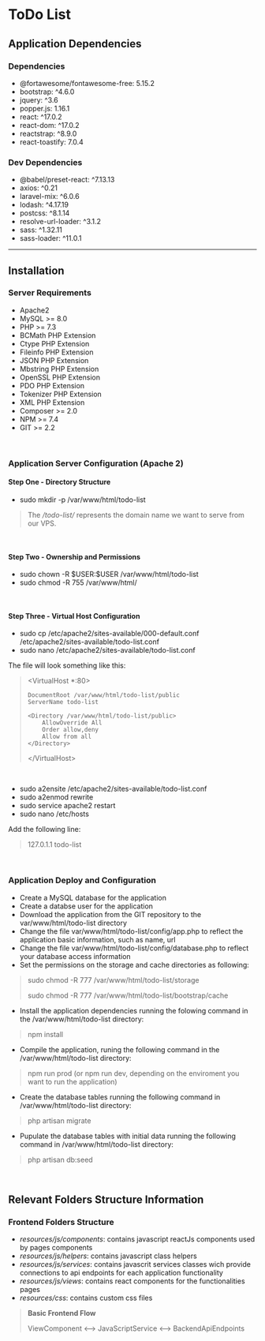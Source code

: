 # **ToDo List**

## **Application Dependencies**
### **Dependencies**
- @fortawesome/fontawesome-free: 5.15.2
- bootstrap: ^4.6.0
- jquery: ^3.6
- popper.js: 1.16.1
- react: ^17.0.2
- react-dom: ^17.0.2
- reactstrap: ^8.9.0
- react-toastify: 7.0.4

### **Dev Dependencies**
- @babel/preset-react: ^7.13.13
- axios: ^0.21
- laravel-mix: ^6.0.6
- lodash: ^4.17.19
- postcss: ^8.1.14
- resolve-url-loader: ^3.1.2
- sass: ^1.32.11
- sass-loader: ^11.0.1

---

## **Installation**

### **Server Requirements**
- Apache2
- MySQL >= 8.0
- PHP >= 7.3
- BCMath PHP Extension
- Ctype PHP Extension
- Fileinfo PHP Extension
- JSON PHP Extension
- Mbstring PHP Extension
- OpenSSL PHP Extension
- PDO PHP Extension
- Tokenizer PHP Extension
- XML PHP Extension
- Composer >= 2.0
- NPM >= 7.4
- GIT >= 2.2

<br>

### **Application Server Configuration (Apache 2)**

#### **Step One - Directory Structure**

- sudo mkdir -p /var/www/html/todo-list

> The */todo-list/* represents the domain name we want to serve from our VPS.

<br>

#### **Step Two - Ownership and Permissions**

- sudo chown -R \$USER:\$USER /var/www/html/todo-list
- sudo chmod -R 755 /var/www/html/

<br>

#### **Step Three - Virtual Host Configuration**

- sudo cp /etc/apache2/sites-available/000-default.conf /etc/apache2/sites-available/todo-list.conf
- sudo nano /etc/apache2/sites-available/todo-list.conf

The file will look something like this:

> \<VirtualHost *:80>
> 
>     DocumentRoot /var/www/html/todo-list/public
>     ServerName todo-list
> 
>     <Directory /var/www/html/todo-list/public>
>         AllowOverride All
>         Order allow,deny
>         Allow from all
>     </Directory>
> 
> \</VirtualHost>

<br/>

- sudo a2ensite /etc/apache2/sites-available/todo-list.conf
- sudo a2enmod rewrite
- sudo service apache2 restart
- sudo nano /etc/hosts

Add the following line:
> 127.0.1.1 todo-list

<br/>

### **Application Deploy and Configuration**

- Create a MySQL database for the application
- Create a databse user for the application
- Download the application from the GIT repository to the var/www/html/todo-list directory
- Change the file var/www/html/todo-list/config/app.php to reflect the application basic information, such as name, url
- Change the file var/www/html/todo-list/config/database.php to reflect your database access information
- Set the permissions on the storage and cache directories as following:

> sudo chmod -R 777 /var/www/html/todo-list/storage
> 
> sudo chmod -R 777 /var/www/html/todo-list/bootstrap/cache

- Install the application dependencies running the folowing command in the /var/www/html/todo-list directory:

> npm install

- Compile the application, runing the following command in the /var/www/html/todo-list directory:

> npm run prod (or npm run dev, depending on the enviroment you want to run the application)

- Create the database tables running the following command in /var/www/html/todo-list directory:

> php artisan migrate

- Pupulate the database tables with initial data running the following command in /var/www/html/todo-list directory:

> php artisan db:seed

<br />

## **Relevant Folders Structure Information**

### **Frontend Folders Structure**
- *resources/js/components*: contains javascript reactJs components used by pages components
- *resources/js/helpers*: contains javascript class helpers
- *resources/js/services*: contains javascrit services classes wich provide connections to api endpoints for each application functionality
- *resources/js/views*: contains react components for the functionalities pages
- *resources/css*: contains custom css files

> **Basic Frontend Flow**
> 
> ViewComponent <--> JavaScriptService <--> BackendApiEndpoints
